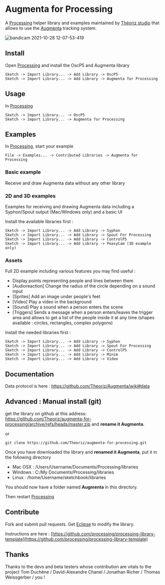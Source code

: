 ﻿# Augmenta for Processing

A [Processing][] helper library and examples maintained by [Théoriz studio][] that allows to use the [Augmenta][] tracking system.

![bandicam 2021-10-28 12-07-53-419](https://user-images.githubusercontent.com/64955193/139235423-674135df-cbe4-4f8a-be8f-51eb74a41d0e.gif)



## Install

Open [Processing][] and install the OscP5 and Augmenta library
```
Sketch -> Import Library... -> Add Library -> OscP5
Sketch -> Import Library... -> Add Library -> Augmenta for Processing
```

## Usage

In [Processing][]

```
Sketch -> Import Library... -> OscP5
Sketch -> Import Library... -> Augmenta for Processing
```

## Examples

In [Processing][], start your example

```
File -> Examples... -> Contributed Libraries -> Augmenta for Processing
```

### Basic example

Receive and draw Augmenta data without any other library

### 2D and 3D examples

Examples for receiving and drawing Augmenta data including a Syphon/Spout output (Mac/Windows only) and a basic UI

Install the available libraries first :

```
Sketch -> Import Library... -> Add Library -> Syphon
Sketch -> Import Library... -> Add Library -> Spout For Processing
Sketch -> Import Library... -> Add Library -> ControlP5
Sketch -> Import Library... -> Add Library -> PeasyCam (3D example only)
```

### Assets

Full 2D example including various features you may find useful :
- Display points representing people and lines between them
- [Audioreaction] Change the radius of the circle depending on a sound input
- [Sprites] Add an image under people's feet
- [Video] Play a video in the background
- [Sound] Play a sound when a person enters the scene
- [Triggers] Sends a message when a person enters/leaves the trigger area and allows to get a list of the people inside it at any time (shapes available : circles, rectangles, complex polygons)

Install the needed libraries first :

```
Sketch -> Import Library... -> Add Library -> Syphon
Sketch -> Import Library... -> Add Library -> Spout For Processing
Sketch -> Import Library... -> Add Library -> ControlP5
Sketch -> Import Library... -> Add Library -> Minim
Sketch -> Import Library... -> Add Library -> Video
```

Documentation
-------------

Data protocol is here : https://github.com/Theoriz/Augmenta/wiki#data

Advanced : Manual install (git)
-------------------------------------

get the library on github at this address: https://github.com/Theoriz/augmenta-for-processing/archive/refs/heads/master.zip and **rename it Augmenta**.

or

```
git clone https://github.com/Theoriz/augmenta-for-processing.git
```

Once you have downloaded the library and **renamed it Augmenta**, put it in the following directory

- Mac OSX : /Users/Username/Documents/Processing/libraries
- Windows : C:/My Documents/Processing/libraries
- Linux   : /home/Username/sketchbook/libraries

You should now have a folder named **Augmenta** in this directory.

Then restart [Processing][]

Contribute
----------

Fork and submit pull requests. Get [Eclipse][] to modify the library.

Instructions are here : [https://github.com/processing/processing-library-template](https://github.com/processing/processing-library-template)

Thanks
------

Thanks to the devs and beta testers whose contribution are vitals to the project
Tom Duchêne / David-Alexandre Chanel / Jonathan Richer / Thomas Weissgerber / you !

[Processing]: http://www.processing.org/
[Théoriz studio]: http://www.theoriz.com/
[OpenTSPS]: https://github.com/labatrockwell/openTSPS/
[Eclipse]: http://www.eclipse.org/
[Augmenta]: https://augmenta-tech.com

